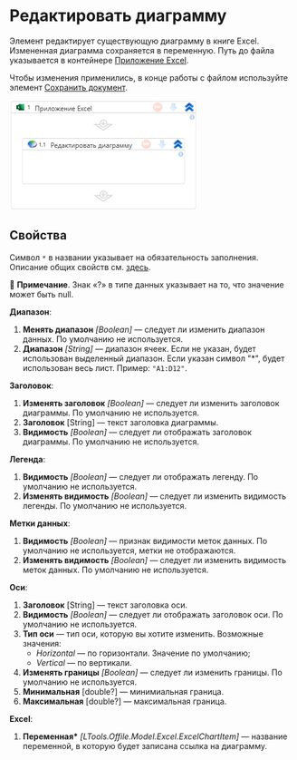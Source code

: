 # Редактировать диаграмму

Элемент редактирует существующую диаграмму в книге Excel. Измененная диаграмма сохраняется в переменную. Путь до файла указывается в контейнере [Приложение Excel](https://docs.primo-rpa.ru/primo-rpa/g_elements/el_basic/els_excel/el_excel_app). 

Чтобы изменения применились, в конце работы c файлом используйте элемент [Сохранить документ](https://docs.primo-rpa.ru/primo-rpa/g_elements/el_basic/els_excel/el_excel_save).

![Элемент «Редактировать диаграмму»](<../../../.gitbook/assets1/windows_items/ExcelWFUpdateChart.png>)


## Свойства

Символ `*` в названии указывает на обязательность заполнения. Описание общих свойств см. [здесь](https://docs.primo-rpa.ru/primo-rpa/primo-studio/process/elements#svoistva-elementa).

:small_blue_diamond: **Примечание**. Знак «?» в типе данных указывает на то, что значение может быть null.

**Диапазон**:

1. **Менять диапазон** *[Boolean]* — следует ли изменить диапазон данных. По умолчанию не используется.
1. **Диапазон** *[String]* — диапазон ячеек. Если не указан, будет использован выделенный диапазон. Если указан символ "*", будет использован весь лист. Пример: `"A1:D12"`. 

**Заголовок**:

1. **Изменять заголовок** *[Boolean]* — следует ли изменить заголовок диаграммы. По умолчанию не используется.
1. **Заголовок** [String] — текст заголовка диаграммы.
1. **Видимость** *[Boolean]* — следует ли отображать заголовок диаграммы. По умолчанию не используется.

**Легенда**:

1. **Видимость** *[Boolean]* — следует ли отображать легенду. По умолчанию не используется.
1. **Изменять видимость** *[Boolean]* — следует ли изменить видимость легенды. По умолчанию не используется.

**Метки данных**:

1. **Видимость** *[Boolean]* — признак видимости меток данных. По умолчанию не используется, метки не отображаются.
1. **Изменять видимость** *[Boolean]* — следует ли изменить видимость меток данных. По умолчанию не используется.

**Оси**:

1. **Заголовок** [String] — текст заголовка оси.
1. **Видимость** *[Boolean]* — следует ли отображать заголовок оси. По умолчанию не используется.
1. **Тип оси** — тип оси, которую вы хотите изменить. Возможные значения:
   * *Horizontal* — по горизонтали. Значение по умолчанию;
   * *Vertical* — по вертикали.
1. **Изменять границы** *[Boolean]* — следует ли изменить границы. По умолчанию не используется.
1. **Минимальная** [double?] — минимиальная граница.
1. **Максимальная** [double?] — максимальная граница.


**Excel**:

1. **Переменная\*** *[LTools.Offile.Model.Excel.ExcelChartItem]* — название переменной, в которую будет записана ссылка на диаграмму.
